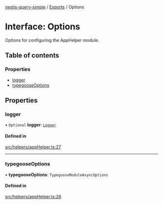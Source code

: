 [nestjs-query-simple](../README.md) / [Exports](../modules.md) / Options

# Interface: Options

Options for configuring the AppHelper module.

## Table of contents

### Properties

- [logger](Options.md#logger)
- [typegooseOptions](Options.md#typegooseoptions)

## Properties

### logger

• `Optional` **logger**: [`Logger`](Logger.md)

#### Defined in

[src/helpers/appHelper.ts:27](https://github.com/choresh/nestjs-query-simple/blob/5137169/packages/nestjs-query-simple/src/helpers/appHelper.ts#L27)

___

### typegooseOptions

• **typegooseOptions**: `TypegooseModuleAsyncOptions`

#### Defined in

[src/helpers/appHelper.ts:26](https://github.com/choresh/nestjs-query-simple/blob/5137169/packages/nestjs-query-simple/src/helpers/appHelper.ts#L26)
